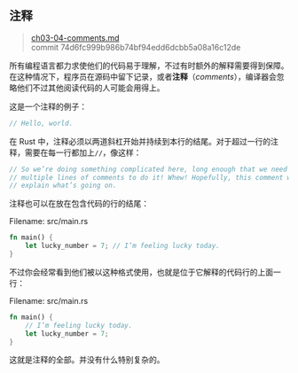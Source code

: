 ## 注释

> [ch03-04-comments.md](https://github.com/rust-lang/book/blob/master/src/ch03-04-comments.md)
> <br>
> commit 74d6fc999b986b74bf94edd6dcbb5a08a16c12de

所有编程语言都力求使他们的代码易于理解，不过有时额外的解释需要得到保障。在这种情况下，程序员在源码中留下记录，或者**注释**（*comments*），编译器会忽略他们不过其他阅读代码的人可能会用得上。

这是一个注释的例子：

```rust
// Hello, world.
```

在 Rust 中，注释必须以两道斜杠开始并持续到本行的结尾。对于超过一行的注释，需要在每一行都加上`//`，像这样：

```rust
// So we’re doing something complicated here, long enough that we need
// multiple lines of comments to do it! Whew! Hopefully, this comment will
// explain what’s going on.
```

注释也可以在放在包含代码的行的结尾：

<span class="filename">Filename: src/main.rs</span>

```rust
fn main() {
    let lucky_number = 7; // I’m feeling lucky today.
}
```

不过你会经常看到他们被以这种格式使用，也就是位于它解释的代码行的上面一行：

<span class="filename">Filename: src/main.rs</span>

```rust
fn main() {
    // I’m feeling lucky today.
    let lucky_number = 7;
}
```

这就是注释的全部。并没有什么特别复杂的。